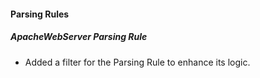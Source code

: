 
#### Parsing Rules

##### ApacheWebServer Parsing Rule

- Added a filter for the Parsing Rule to enhance its logic.

